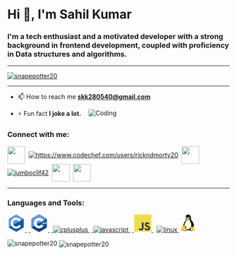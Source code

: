 <h1 align="left">Hi 👋, I'm Sahil Kumar</h1>
<h3 align="left">I'm a tech enthusiast and a motivated developer with a strong background in frontend development, coupled with proficiency in Data structures and algorithms.</h3>
<hr>

<p align="left"> <a href="https://github.com/ryo-ma/github-profile-trophy"><img src="https://github-profile-trophy.vercel.app/?username=snapepotter20" alt="snapepotter20" /></a> </p>
<hr>

- 📫 How to reach me **skk280540@gmail.com**

<img align="right" alt="Coding" width="320" src="https://is.gd/m3FRSs">

- ⚡ Fun fact **I joke a lot.**

<h3 align="left">Connect with me:</h3>
<p align="left">
<a href="https://linkedin.com/in/https://www.linkedin.com/in/sahil-kumar-5487561ba" target="blank"><img align="center" src="https://is.gd/TqXScA" alt="" height="40" width="40" /></a>&nbsp;
<a href="https://www.codechef.com/users/https://www.codechef.com/users/rickndmorty20" target="blank"><img align="center" src="https://is.gd/fpYMUv" alt="https://www.codechef.com/users/rickndmorty20" height="30" width="40" /></a>&nbsp;
<a href="https://www.hackerrank.com/https://www.hackerrank.com/skk280540" target="blank"><img align="center" src="https://is.gd/1OKls7" alt="" height="40" width="40" /></a>&nbsp;
<a href="https://www.leetcode.com/jumboclif42" target="blank"><img align="center" src="https://is.gd/bQH4T4" alt="jumboclif42" height="40" width="40" /></a>&nbsp;
<a href="https://www.hackerearth.com/https://www.hackerearth.com/@sahil1616" target="blank"><img align="center" src="https://is.gd/Kv4hkS" alt="" height="40" width="40" /></a>&nbsp;
<a href="https://auth.geeksforgeeks.org/user/https://auth.geeksforgeeks.org/user/skk280540/profile" target="blank"><img align="center" src="https://is.gd/OvMnAR" alt="" height="40" width="40" /></a>&nbsp;
</p>
<hr>

<h3 align="left">Languages and Tools:</h3>
<p align="left"> <a href="https://www.cprogramming.com/" target="_blank"> <img src="https://raw.githubusercontent.com/devicons/devicon/master/icons/c/c-original.svg" alt="c" width="40" height="40"/> </a> &nbsp;<a href="https://www.w3schools.com/cpp/" target="_blank"> <img src="https://raw.githubusercontent.com/devicons/devicon/master/icons/cplusplus/cplusplus-original.svg" alt="cplusplus" width="40" height="40"/> </a> &nbsp;<a href="https://html.com/" target="_blank"> <img src="https://cdn.jsdelivr.net/gh/devicons/devicon/icons/html5/html5-original.svg" alt="cplusplus" width="40" height="40"/> </a>&nbsp;<a href="https://developer.mozilla.org/en-US/docs/Web/CSS" target="_blank"> <img src="https://cdn.jsdelivr.net/gh/devicons/devicon/icons/css3/css3-original.svg" alt="javascript" width="40" height="40"/> </a>&nbsp;<a href="https://developer.mozilla.org/en-US/docs/Web/JavaScript" target="_blank"> <img src="https://raw.githubusercontent.com/devicons/devicon/master/icons/javascript/javascript-original.svg" alt="javascript" width="40" height="40"/> </a>&nbsp; <a href="https://reactjs.org/" target="_blank"> <img src="https://cdn.jsdelivr.net/gh/devicons/devicon/icons/react/react-original.svg" alt="linux" width="40" height="40"/> </a><a href="https://www.linux.org/" target="_blank"> <img src="https://raw.githubusercontent.com/devicons/devicon/master/icons/linux/linux-original.svg" alt="linux" width="40" height="40"/> </a> </p>

<p><img align="left" src="https://github-readme-stats.vercel.app/api/top-langs?username=snapepotter20&show_icons=true&locale=en&layout=compact" alt="snapepotter20" /></p>

<p>&nbsp;<img align="center" src="https://github-readme-stats.vercel.app/api?username=snapepotter20&show_icons=true&locale=en" alt="snapepotter20" /></p>
